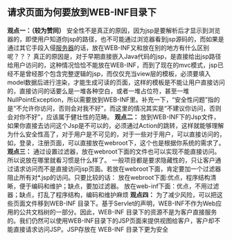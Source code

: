 ## 请求页面为何要放到WEB-INF目录下

**观点一：（较为赞同）**
安全性不是真正的原因，因为jsp是要解析后才显示到浏览器的，即使用户知道你jsp的路径，也不可能通过浏览器看到jsp源码的，而如果是通过其它手段入侵[服务器](https://www.baidu.com/s?wd=%E6%9C%8D%E5%8A%A1%E5%99%A8&tn=24004469_oem_dg&rsv_dl=gh_pl_sl_csd)的话，放在WEB-INF又和放在别的地方有什么区别呢？？？
真正的原因是，对于早期直接嵌入Java代码的jsp，是直接给出jsp路径给用户访问的，这种情况恰恰不能放在WEB-INF，而到了现在的mvc模式，jsp已经不是曾经那个包含完整逻辑的jsp，而仅仅充当view层的模板，必须要填入model数据后进行渲染，才能生成可读的页面，这样的模板是不能让用户直接访问的，直接访问的话要么是一堆各种空白，或者一堆占位符，甚至一堆NullPointException，所以需要放到WEB-INF里。补充一下，“安全性问题”指的是“不允许你访问，否则会对我不好”，而这里的情况其实是“不建议你访问，否则会对你不好”，应该属于健壮性的范畴。
**观点二：**
  放到WEB-INF下的Jsp文件，如果你直接去访问这个Jsp是不可以的，必须通过Action的跳转，这样就能够理解为什么安全性高了，对于用户是不可见的，对于一些对于用户，可以直接访问的，如，登录，注册页面，可以直接放在webroot下，这个也是根据你系统的需求了。
**观点三：**
通过设置过滤器，放在webroot下面的文件也可以实现不能直接访问。所以说放在哪里就看习惯是什么样了。
一般项目都是要求隐藏性的，只让客户通过请求访问而不是直接访问jsp页面。若放在webroot下面，肯定要加一个过滤器阻止所有对*.jsp的访问。只要比较的话：
放在webroot下面:优点，程序结构清晰，便于编码和维护；缺点，要加过滤器。
放在web-inf下面：优点，不用过滤器；缺点，打乱了程序结构，编码和维护麻烦
**观点四：**
为了减少风险，可以把这些页面文件移到WEB-INF 目录下。基于Servlet的声明，WEB-INF不作为Web应用的公共文档树的一部分。因此，WEB-INF 目录下的资源不是为客户直接服务的。我们仍然可以使用WEB-INF目录下的JSP页面来提供视图给客户，客户却不能直接请求访问JSP。JSP存放在 WEB-INF 目录下更为安全